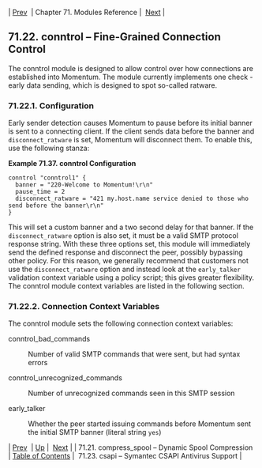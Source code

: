 | [Prev](modules.compress_spool)  | Chapter 71. Modules Reference |  [Next](modules.csapi) |

## 71.22. conntrol – Fine-Grained Connection Control

<a class="indexterm" name="idp20736944"></a>

The conntrol module is designed to allow control over how connections are established into Momentum. The module currently implements one check - early data sending, which is designed to spot so-called ratware.

### 71.22.1. Configuration

Early sender detection causes Momentum to pause before its initial banner is sent to a connecting client. If the client sends data before the banner and `disconnect_ratware` is set, Momentum will disconnect them. To enable this, use the following stanza:

<a name="example.conntrol.3"></a>

**Example 71.37. conntrol Configuration**

```
conntrol "conntrol1" {
  banner = "220-Welcome to Momentum!\r\n"
  pause_time = 2
  disconnect_ratware = "421 my.host.name service denied to those who send before the banner\r\n"
}
```

This will set a custom banner and a two second delay for that banner. If the `disconnect_ratware` option is also set, it must be a valid SMTP protocol response string. With these three options set, this module will immediately send the defined response and disconnect the peer, possibly bypassing other policy. For this reason, we generally recommend that customers not use the `disconnect_ratware` option and instead look at the `early_talker` validation context variable using a policy script; this gives greater flexibility. The conntrol module context variables are listed in the following section.

### 71.22.2. Connection Context Variables

The conntrol module sets the following connection context variables:

<dl class="variablelist">

<dt>conntrol_bad_commands</dt>

<dd>

Number of valid SMTP commands that were sent, but had syntax errors

</dd>

<dt>conntrol_unrecognized_commands</dt>

<dd>

Number of unrecognized commands seen in this SMTP session

</dd>

<dt>early_talker</dt>

<dd>

Whether the peer started issuing commands before Momentum sent the initial SMTP banner (literal string `yes`)

</dd>

</dl>

| [Prev](modules.compress_spool)  | [Up](modules) |  [Next](modules.csapi) |
| 71.21. compress_spool – Dynamic Spool Compression  | [Table of Contents](index) |  71.23. csapi – Symantec CSAPI Antivirus Support |

